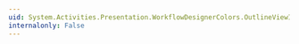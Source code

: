 ```yaml
---
uid: System.Activities.Presentation.WorkflowDesignerColors.OutlineViewItemTextColor
internalonly: False
---
```

